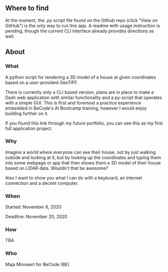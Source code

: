 ## Where to find
At the moment, the .py script file found
 on the Github repo (click "View on GitHub") is the 
only way to run this app. A readme with usage instruction
is pending, though the current CLI interface already
provides directions as well.

## About
### What
A python script for rendering a 3D model of a house at given 
coordinates based on a user-provided GeoTIFF.

There is currently only a CLI based version, plans are
in place to make a Dash web application with similar functionality
and a py-script that operates with a simple GUI. This is first
and foremost a practice experience embedded in BeCode's AI Bootcamp
training, however I would enjoy building further on it.

If you found this link through my future portfolio, you can see this
as my first full application project.

### Why
Imagine a world where everyone can see their house, not by just walking outside and
looking at it, but by looking up the coordinates and typing them into some webpage or app
that then shows them a 3D model of their house based on LIDAR data. Wouldn't that be
awesome?

Also I want to show you what I can do with a keyboard, an internet connection and a decent
computer.

### When
Started: November 6, 2020

Deadline: November 20, 2020

### How
TBA

### Who
Maja Minnaert for BeCode (BE)